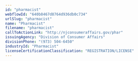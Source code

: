 ```yaml
---
id: "pharmacist"
webflowId: "640b8467d8764d936db0c734"
urlSlug: "pharmacist"
name: "Pharmacist"
filename: "pharmacist"
callToActionLink: "http://njconsumeraffairs.gov/phar"
issuingAgency: "Division of Consumer Affairs"
divisionPhone: "(973) 504-6450"
industryId: "Pharmacist"
licenseCertificationClassification: "REGISTRATION/LICENSE"
---
```


